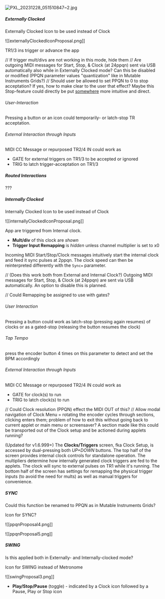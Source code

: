 ![PXL_20231228_051510847~2.jpg](https://github.com/djphazer/O_C-Phazerville/assets/109086194/16bb6eda-0d75-4ca0-9379-093eb5bf3ab8)

##### Externally Clocked
Externally Clocked Icon to be used instead of Clock
<!-- // { 0x02, 0x5e, 0x02, 0x5e, 0x02, 0x5e, 0x02, 0x5e }-->
![[externallyClockedIconProposal.png]]

TR1/3 ins trigger or advance the app

// If trigger mult/divs are not working in this mode, hide them
// Are outgoing MIDI messages for Start, Stop, & Clock (at 24ppqn) sent via USB automatically also while in Externally Clocked mode? Can this be disabled or modified (PPQN parameter values "quantization" like in Mutable Instruments Grids?)
// Should user be allowed to set PPQN to 0 to stop acceptation? If yes, how to make clear to the user that effect? Maybe this Stop-feature could directly be put [somewhere](Settings/Clock-Setup-proposal#User-Interaction) more intuitive and direct.  
###### User-Interaction
Pressing a button or an icon could temporarily- or latch-stop TR acceptation.
###### External Interaction through Inputs
MIDI CC Message or repurposed TR2/4 IN could work as
- GATE for external triggers on TR1/3 to be accepted or ignored
- TRIG to latch trigger-acceptation on TR1/3
##### Routed Interactions
???

##### Internally Clocked
Internally Clocked Icon to be used instead of Clock
<!-- { 0xbe, 0x02, 0xb8, 0x03, 0x03, 0xb8, 0x02, 0xbe }-->
![[internallyClockedIconProposal.png]]

App are triggered from Internal clock.
- **Mult/div** of this clock are *shown*
- **Trigger Input Remapping** is *hidden* unless channel multiplier is set to x0

Incoming MIDI Start/Stop/Clock messages intuitively start the internal clock and feed it sync pulses at 2ppqn. The clock speed can then be reinterpreted differently with the `Sync=` parameter.

// (Does this work both from External and Internal Clock?) Outgoing MIDI messages for Start, Stop, & Clock (at 24ppqn) are sent via USB automatically. An option to disable this is planned.

// Could Remapping be assigned to use with gates?
###### User Interaction
Pressing a button could work as latch-stop (pressing again resumes) of clocks or as a gated-stop (releasing the button resumes the clock)

###### Tap Tempo
press the encoder button 4 times on this parameter to detect and set the BPM accordingly
###### External Interaction through Inputs
MIDI CC Message or repurposed TR2/4 IN could work as
- GATE for clock(s) to run
- TRIG to latch clock(s) to run

// Could Clock resolution (PPQN) effect the MIDI OUT of this?
// Allow modal navigation of Clock Menu = rotating the encoder cycles through sections, clicking enters them; problem of how to exit this without going back to current applet or main menu or screensaver? A section made like this could be transported out of the Clock setup and be actioned during applets running?


(Updated for v1.6.999+)
The **Clocks/Triggers** screen, fka Clock Setup, is accessed by dual-pressing both _UP+DOWN_ buttons. The top half of the screen provides internal clock controls for standalone operation. The multipliers determine how internally generated clock triggers are fed to the applets. The clock will sync to external pulses on TR1 while it's running. The bottom half of the screen has settings for remapping the physical trigger inputs (to avoid the need for mults) as well as manual triggers for convenience.

##### SYNC
Could this function be renamed to PPQN as in Mutable Instruments Grids?

Icon for SYNC?
<!--  { 0x0f, 0x05, 0x77, 0x40, 0xef, 0x05, 0xc7, 0xf0 }-->
![[ppqnProposal4.png]]

<!--  { 0x0f, 0x75, 0x57, 0xf0, 0x0f, 0xf5, 0x27, 0xe0 }-->
![[ppqnProposal5.png]]
##### SWING
Is this applied both in Externally- and Internally-clocked mode?

Icon for SWING instead of Metronome
<!--  { 0xc0, 0x08, 0x00, 0xc0, 0x08, 0x00, 0xc0, 0x08 }-->
![[swingProposal3.png]]


* **Play/Stop/Pause** (toggle) - indicated by a Clock icon followed by a Pause, Play or Stop icon
